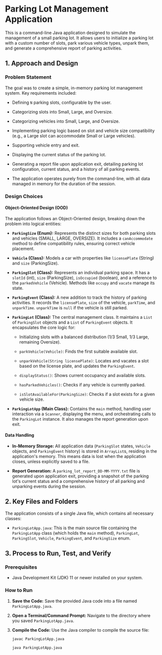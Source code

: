 # Parking Lot Management Application

This is a command-line Java application designed to simulate the management of a small parking lot. It allows users to initialize a parking lot with a custom number of slots, park various vehicle types, unpark them, and generate a comprehensive report of parking activities.

## 1. Approach and Design

### Problem Statement

The goal was to create a simple, in-memory parking lot management system. Key requirements included:

- Defining `N` parking slots, configurable by the user.

- Categorizing slots into Small, Large, and Oversize.

- Categorizing vehicles into Small, Large, and Oversize.

- Implementing parking logic based on slot and vehicle size compatibility (e.g., a Large slot can accommodate Small or Large vehicles).

- Supporting vehicle entry and exit.

- Displaying the current status of the parking lot.

- Generating a report file upon application exit, detailing parking lot configuration, current status, and a history of all parking events.

- The application operates purely from the command-line, with all data managed in memory for the duration of the session.

### Design Choices

#### Object-Oriented Design (OOD)

The application follows an Object-Oriented design, breaking down the problem into logical entities:

- **`ParkingSize` (Enum):** Represents the distinct sizes for both parking slots and vehicles (SMALL, LARGE, OVERSIZE). It includes a `canAccommodate` method to define compatibility rules, ensuring correct vehicle placement.

- **`Vehicle` (Class):** Models a car with properties like `licensePlate` (String) and `size` (ParkingSize).

- **`ParkingSlot` (Class):** Represents an individual parking space. It has a `slotId` (int), `size` (ParkingSize), `isOccupied` (boolean), and a reference to the `parkedVehicle` (Vehicle). Methods like `occupy` and `vacate` manage its state.

- **`ParkingEvent` (Class):** A new addition to track the history of parking activities. It records the `licensePlate`, `size` of the vehicle, `parkTime`, and `unparkTime`. `unparkTime` is `null` if the vehicle is still parked.

- **`ParkingLot` (Class):** The central management class. It maintains a `List` of `ParkingSlot` objects and a `List` of `ParkingEvent` objects. It encapsulates the core logic for:

  - Initializing slots with a balanced distribution (1/3 Small, 1/3 Large, remaining Oversize).

  - `parkVehicle(Vehicle)`: Finds the first suitable available slot.

  - `unparkVehicle(String licensePlate)`: Locates and vacates a slot based on the license plate, and updates the `ParkingEvent`.

  - `displayStatus()`: Shows current occupancy and available slots.

  - `hasParkedVehicles()`: Checks if any vehicle is currently parked.

  - `isSlotAvailableFor(ParkingSize)`: Checks if a slot exists for a given vehicle size.

- **`ParkingLotApp` (Main Class):** Contains the `main` method, handling user interaction via a `Scanner`, displaying the menu, and orchestrating calls to the `ParkingLot` instance. It also manages the report generation upon exit.

#### Data Handling

- **In-Memory Storage:** All application data (`ParkingSlot` states, `Vehicle` objects, and `ParkingEvent` history) is stored in `ArrayList`s, residing in the application's memory. This means data is lost when the application closes, unless explicitly saved to a file.

- **Report Generation:** A `parking_lot_report_DD-MM-YYYY.txt` file is generated upon application exit, providing a snapshot of the parking lot's current status and a comprehensive history of all parking and unparking events during the session.

## 2. Key Files and Folders

The application consists of a single Java file, which contains all necessary classes:

- `ParkingLotApp.java`: This is the main source file containing the `ParkingLotApp` class (which holds the `main` method), `ParkingLot`, `ParkingSlot`, `Vehicle`, `ParkingEvent`, and `ParkingSize` enum.

## 3. Process to Run, Test, and Verify

### Prerequisites

- Java Development Kit (JDK) 11 or newer installed on your system.

### How to Run

1. **Save the Code:**
   Save the provided Java code into a file named `ParkingLotApp.java`.

2. **Open a Terminal/Command Prompt:**
   Navigate to the directory where you saved `ParkingLotApp.java`.

3. **Compile the Code:**
   Use the Java compiler to compile the source file:

   ```bash
   javac ParkingLotApp.java
   ```

   ```bash
   java ParkingLotApp.java
   ```

